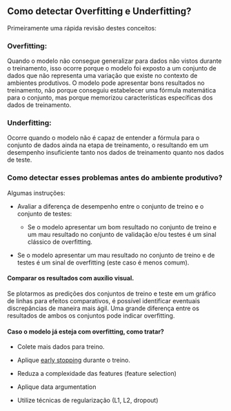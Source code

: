## Como detectar Overfitting e Underfitting?

Primeiramente uma rápida revisão destes conceitos:

### Overfitting:

Quando o modelo não consegue generalizar para dados não vistos durante o treinamento, isso ocorre porque o modelo foi exposto a um conjunto de dados que não representa uma variação que existe no contexto de ambientes produtivos. O modelo pode apresentar bons resultados no treinamento, não porque conseguiu estabelecer uma fórmula matemática para o conjunto, mas porque memorizou características específicas dos dados de treinamento. 


### Underfitting:

Ocorre quando o modelo não é capaz de entender a fórmula para o conjunto de dados ainda na etapa de treinamento, o resultando em um desempenho insuficiente tanto nos dados de treinamento quanto nos dados de teste. 


### Como detectar esses problemas antes do ambiente produtivo?

Algumas instruções:

- Avaliar a diferença de desempenho entre o conjunto de treino e o conjunto de testes:
  
    -  Se o modelo apresentar um bom resultado no conjunto de treino e um mau resultado no conjunto de validação e/ou testes é um sinal clássico de overfitting.

- Se o modelo apresentar um mau resultado no conjunto de treino e de testes é um sinal de overfitting (este caso é menos comum).


#### Comparar os resultados com auxílio visual.

Se  plotarmos as predições dos conjuntos de treino e teste em um gráfico de linhas para efeitos comparativos, é possível identificar eventuais discrepâncias de maneira mais ágil. Uma grande diferença entre os resultados de ambos os conjuntos pode indicar overfitting.


#### Caso o modelo já esteja com overfitting, como tratar? 


- Colete mais dados para treino.
  
- Aplique [early stopping](https://github.com/octavioduarte/IA-AI/blob/master/04-estrategias-para-validacao-durante-o-treinamento-do-modelo/01-early-stopping.md) durante o treino.
  
- Reduza a complexidade das features (feature selection)

- Aplique data argumentation

- Utilize técnicas de regularização (L1, L2, dropout)
